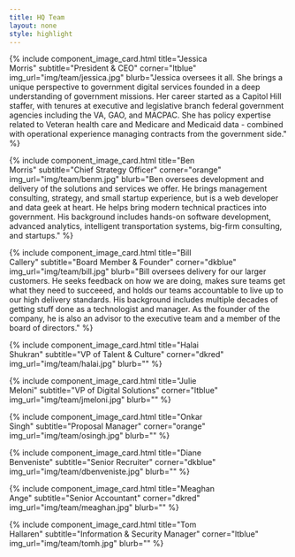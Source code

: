 ```yaml
---
title: HQ Team
layout: none
style: highlight
---
```


<div class="row mx-auto text-center">

{% include component_image_card.html
  title="Jessica<br />Morris"
  subtitle="President & CEO"
  corner="ltblue"
  img_url="img/team/jessica.jpg"
  blurb="Jessica oversees it all. She brings a unique perspective to government digital services founded in a deep understanding of government missions. Her career started as a Capitol Hill staffer, with tenures at executive and legislative branch federal government agencies including the VA, GAO, and MACPAC. She has policy expertise related to Veteran health care and Medicare and Medicaid data - combined with operational experience managing contracts from the government side."
%}

{% include component_image_card.html
  title="Ben<br />Morris"
  subtitle="Chief Strategy Officer"
  corner="orange"
  img_url="img/team/benm.jpg"
  blurb="Ben oversees development and delivery of the solutions and services we offer. He brings management consulting, strategy, and small startup experience, but is a web developer and data geek at heart. He helps bring modern technical practices into government. His background includes hands-on software development, advanced analytics, intelligent transportation systems, big-firm consulting, and startups."
%}

{% include component_image_card.html
  title="Bill<br />Callery"
  subtitle="Board Member & Founder"
  corner="dkblue"
  img_url="img/team/bill.jpg"
  blurb="Bill oversees delivery for our larger customers. He seeks feedback on how we are doing, makes sure teams get what they need to succeeed, and holds our teams accountable to live up to our high delivery standards. His background includes multiple decades of getting stuff done as a technologist and manager. As the founder of the company, he is also an advisor to the executive team and a member of the board of directors."
%}


{% include component_image_card.html
  title="Halai<br />Shukran"
  subtitle="VP of Talent & Culture"
  corner="dkred"
  img_url="img/team/halai.jpg"
  blurb=""
%}

{% include component_image_card.html
  title="Julie<br />Meloni"
  subtitle="VP of Digital Solutions"
  corner="ltblue"
  img_url="img/team/jmeloni.jpg"
  blurb=""
%}

{% include component_image_card.html
  title="Onkar<br />Singh"
  subtitle="Proposal Manager"
  corner="orange"
  img_url="img/team/osingh.jpg"
  blurb=""
%}

{% include component_image_card.html
  title="Diane<br />Benveniste"
  subtitle="Senior Recruiter"
  corner="dkblue"
  img_url="img/team/dbenveniste.jpg"
  blurb=""
%}

{% include component_image_card.html
  title="Meaghan<br />Ange"
  subtitle="Senior Accountant"
  corner="dkred"
  img_url="img/team/meaghan.jpg"
  blurb=""
%}

{% include component_image_card.html
  title="Tom<br />Hallaren"
  subtitle="Information & Security Manager"
  corner="ltblue"
  img_url="img/team/tomh.jpg"
  blurb=""
%}

</div>
